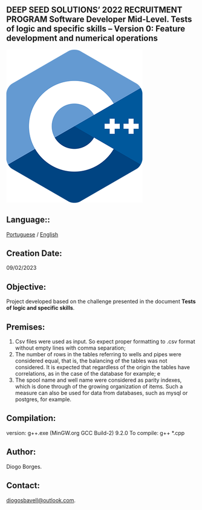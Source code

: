 DEEP SEED SOLUTIONS’ 2022 RECRUITMENT PROGRAM
Software Developer Mid-Level.
Tests of logic and specific skills – Version 0: Feature development and numerical operations
--------------------------------------------------------------------------------------------
![This is an image](outputData/assets/c.png)

Language::
----------------

[Portuguese](/README.md) / [English](/READMEN.md)

Creation Date:
----------------
09/02/2023

Objective:
---------
Project developed based on the challenge presented in the document **Tests of logic and specific skills**.

Premises:
------------
1. Csv files were used as input. So expect proper formatting to .csv format without empty lines with comma separation;
2. The number of rows in the tables referring to wells and pipes were considered equal,
that is, the balancing of the tables was not considered. It is expected that regardless of the origin the
tables have correlations, as in the case of the database for example; e
3. The spool name and well name were considered as parity indexes, which is done through
of the growing organization of items. Such a measure can also be used for data from
databases, such as mysql or postgres, for example.

Compilation:
-----------
version: g++.exe (MinGW.org GCC Build-2) 9.2.0
To compile: g++ *.cpp

Author:
------
Diogo Borges.

Contact:
--------
diogosbavell@outlook.com.